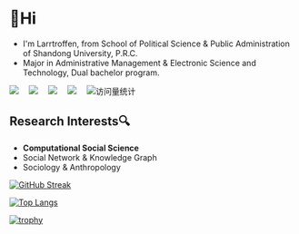 # 👋Hi

- I'm Larrtroffen, from School of Political Science & Public Administration of Shandong University, P.R.C.
- Major in Administrative Management & Electronic Science and Technology, Dual bachelor program.

<!-- profile logo 个人资料徽标 -->
<div>
  <a href="https://twitter.com/Larrtroffen/"><img src="https://img.shields.io/badge/Twitter-@Larrtroffen-blue" /></a>&emsp;
  <a href="https://www.youtube.com/@Larrtroffen"><img src="https://img.shields.io/badge/YouTube-@Larrtroffen-c32136" /></a>&emsp;
  <a href="https://mp.weixin.qq.com/mp/profile_ext?action=home&__biz=MzkzNzY4NTU5OA==&scene=124#wechat_redirect"><img src="https://img.shields.io/badge/WeChat-@回归不归-07c160" /></a>&emsp;
  <a href="https://space.bilibili.com/26038386/"><img src="https://img.shields.io/badge/Bilibili-@拉尔托芬-ff69b4" /></a>&emsp;
  <!-- visitor -->
  <img src="https://komarev.com/ghpvc/?username=Larrtroffen&label=Views&color=orange&style=flat" alt="访问量统计" />&emsp;

</div>

## Research Interests🔍

- **Computational Social Science** 
- Social Network & Knowledge Graph
- Sociology & Anthropology

[![GitHub Streak](https://github-readme-streak-stats.herokuapp.com/?user=Larrtroffen)](https://git.io/streak-stats)

[![Top Langs](https://github-readme-stats.vercel.app/api/top-langs/?username=Larrtroffen&layout=compact)](https://github.com/anuraghazra/github-readme-stats)

[![trophy](https://github-profile-trophy.vercel.app/?username=Larrtroffen)](https://github.com/ryo-ma/github-profile-trophy)

